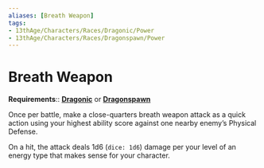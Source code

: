```yaml
---
aliases: [Breath Weapon]
tags:
- 13thAge/Characters/Races/Dragonic/Power
- 13thAge/Characters/Races/Dragonspawn/Power
---
```

# Breath Weapon

__Requirements__:: __[Dragonic](../10-Dragonic-Dragonspawn.md)__ or __[Dragonspawn](../10-Dragonic-Dragonspawn.md)__

Once per battle, make a close-quarters breath weapon attack as a quick action using your highest ability score against one nearby enemy’s Physical Defense. 

On a hit, the attack deals 1d6 (`dice: 1d6`) damage per your level of an energy type that makes sense for your character.
